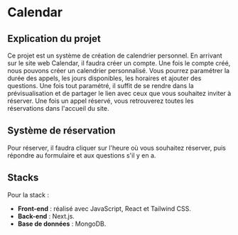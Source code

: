 # Calendar

## Explication du projet

Ce projet est un système de création de calendrier personnel. En arrivant sur le site web Calendar, il faudra créer un compte. Une fois le compte créé, nous pouvons créer un calendrier personnalisé. Vous pourrez paramétrer la durée des appels, les jours disponibles, les horaires et ajouter des questions. Une fois tout paramétré, il suffit de se rendre dans la prévisualisation et de partager le lien avec ceux que vous souhaitez inviter à réserver. Une fois un appel réservé, vous retrouverez toutes les réservations dans l'accueil du site.

## Système de réservation

Pour réserver, il faudra cliquer sur l'heure où vous souhaitez réserver, puis répondre au formulaire et aux questions s'il y en a.

## Stacks

Pour la stack :

- **Front-end** : réalisé avec JavaScript, React et Tailwind CSS.
- **Back-end** : Next.js.
- **Base de données** : MongoDB.
